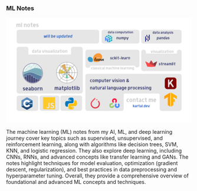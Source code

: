### ML Notes

<!-- ABOUT THE PROJECT -->

![alt text](images/main.png)

The machine learning (ML) notes from my AI, ML, and deep learning journey cover key topics such as supervised, unsupervised, and reinforcement learning, along with algorithms like decision trees, SVM, KNN, and logistic regression. They also explore deep learning, including CNNs, RNNs, and advanced concepts like transfer learning and GANs. The notes highlight techniques for model evaluation, optimization (gradient descent, regularization), and best practices in data preprocessing and hyperparameter tuning. Overall, they provide a comprehensive overview of foundational and advanced ML concepts and techniques.

